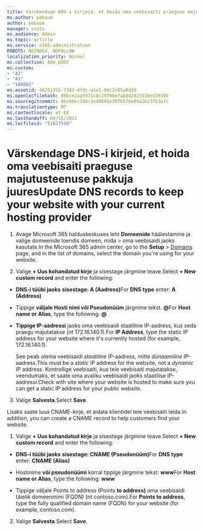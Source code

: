 ```yaml
---
title: Värskendage DNS-i kirjeid, et hoida oma veebisaiti praeguse majutusteenuse pakkuja juures
ms.author: pebaum
author: pebaum
manager: scotv
ms.audience: Admin
ms.topic: article
ms.service: o365-administration
ROBOTS: NOINDEX, NOFOLLOW
localization_priority: Normal
ms.collection: Adm_O365
ms.custom:
- "42"
- "43"
- "100002"
ms.assetid: 48251355-7383-4fdc-a1e1-9dc2c85a8d29
ms.openlocfilehash: 89bce2aa5931c0c20706efabd42d2351be43938b
ms.sourcegitcommit: 8bc60ec34bc1e40685e3976576e04a2623f63a7c
ms.translationtype: MT
ms.contentlocale: et-EE
ms.lasthandoff: 04/15/2021
ms.locfileid: "51827510"
---
```

# <a name="update-dns-records-to-keep-your-website-with-your-current-hosting-provider"></a><span data-ttu-id="ffb80-102">Värskendage DNS-i kirjeid, et hoida oma veebisaiti praeguse majutusteenuse pakkuja juures</span><span class="sxs-lookup"><span data-stu-id="ffb80-102">Update DNS records to keep your website with your current hosting provider</span></span>

1. <span data-ttu-id="ffb80-103">Avage Microsoft 365 halduskeskuses leht **Domeenide** häälestamine ja valige domeenide loendis domeen, mida  >  [](https://admin.microsoft.com/Adminportal#/Domains) oma veebisaidi jaoks kasutate.</span><span class="sxs-lookup"><span data-stu-id="ffb80-103">In the Microsoft 365 admin center, go to the **Setup** > [Domains](https://admin.microsoft.com/Adminportal#/Domains) page, and in the list of domains, select the domain you're using for your website.</span></span>

2. <span data-ttu-id="ffb80-104">Valige **+ Uus kohandatud kirje** ja sisestage järgmine teave.</span><span class="sxs-lookup"><span data-stu-id="ffb80-104">Select **+ New custom record** and enter the following:</span></span>

  - <span data-ttu-id="ffb80-105">**DNS-i tüübi jaoks** **sisestage: A (Aadress)**</span><span class="sxs-lookup"><span data-stu-id="ffb80-105">For **DNS type** enter: **A (Address)**</span></span>

  - <span data-ttu-id="ffb80-106">Tippige **väljale Hosti nimi või Pseudonüüm** järgmine tekst. **@**</span><span class="sxs-lookup"><span data-stu-id="ffb80-106">For **Host name or Alias**, type the following: **@**</span></span>

  - <span data-ttu-id="ffb80-107">**Tippige IP-aadressi** jaoks oma veebisaidi staatiline IP-aadress, kus seda praegu majutatakse (nt 172.16.140.1).</span><span class="sxs-lookup"><span data-stu-id="ffb80-107">For **IP Address**, type the static IP address for your website where it's currently hosted (for example, 172.16.140.1).</span></span>

    <span data-ttu-id="ffb80-108">See peab olema veebisaidi  *staatiline*  IP-aadress, mitte  *dünaamiline*  IP-aadress.</span><span class="sxs-lookup"><span data-stu-id="ffb80-108">This must be a  *static*  IP address for the website, not a  *dynamic*  IP address.</span></span> <span data-ttu-id="ffb80-109">Kontrollige veebisaiti, kus teie veebisaiti majutatakse, veendumaks, et saate oma avaliku veebisaidi jaoks staatilise IP-aadressi.</span><span class="sxs-lookup"><span data-stu-id="ffb80-109">Check with site where your website is hosted to make sure you can get a static IP address for your public website.</span></span>

3. <span data-ttu-id="ffb80-110">Valige **Salvesta**.</span><span class="sxs-lookup"><span data-stu-id="ffb80-110">Select **Save**.</span></span>

<span data-ttu-id="ffb80-111">Lisaks saate luua CNAME-kirje, et aidata klientidel teie veebisaiti leida.</span><span class="sxs-lookup"><span data-stu-id="ffb80-111">In addition, you can create a CNAME record to help customers find your website.</span></span>
  
1. <span data-ttu-id="ffb80-112">Valige **+ Uus kohandatud kirje** ja sisestage järgmine teave.</span><span class="sxs-lookup"><span data-stu-id="ffb80-112">Select **+ New custom record** and enter the following:</span></span>

  - <span data-ttu-id="ffb80-113">**DNS-i tüübi jaoks** **sisestage: CNAME (Pseudonüüm)**</span><span class="sxs-lookup"><span data-stu-id="ffb80-113">For **DNS type** enter: **CNAME (Alias)**</span></span>

  - <span data-ttu-id="ffb80-114">Hostinime **või pseudonüümi** korral tippige järgmine tekst: **www**</span><span class="sxs-lookup"><span data-stu-id="ffb80-114">For **Host name or Alias**, type the following: **www**</span></span>

  - <span data-ttu-id="ffb80-115">Tippige väljale Points to address (Points **to address)** oma veebisaidi täielik domeeninimi (FQDN) (nt contoso.com).</span><span class="sxs-lookup"><span data-stu-id="ffb80-115">For **Points to address**, type the fully qualified domain name (FQDN) for your website (for example, contoso.com).</span></span>

2. <span data-ttu-id="ffb80-116">Valige **Salvesta**.</span><span class="sxs-lookup"><span data-stu-id="ffb80-116">Select **Save**.</span></span>

